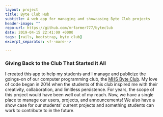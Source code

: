 ```yaml
---
layout: project
title: Byte Club Hub
subtitle: A web app for managing and showcasing Byte Club projects
header-image: ""
repo-url: https://github.com/mrfarmer777/byteclub
date: 2019-04-15 22:41:00 +0000
tags: [rails, bootstrap, byte club]
excerpt_separator: <!--more-->

---
```



### Giving Back to the Club That Started it All
I created this app to help my students and I manage and publicize the goings-on of our computer programming club, the [MHS Byte Club](http://mhsbyte.org). My love of code began in 2014 when the students of this club inspired me with their creativity, collaboration, and limitless persistence. For years, the scope of this project would have been well out of my reach. Now, we have a single place to manage our users, projects, and announcements! We also have a show case for our students' current projects and something students can work to contribute to in the future.
<!--more-->












